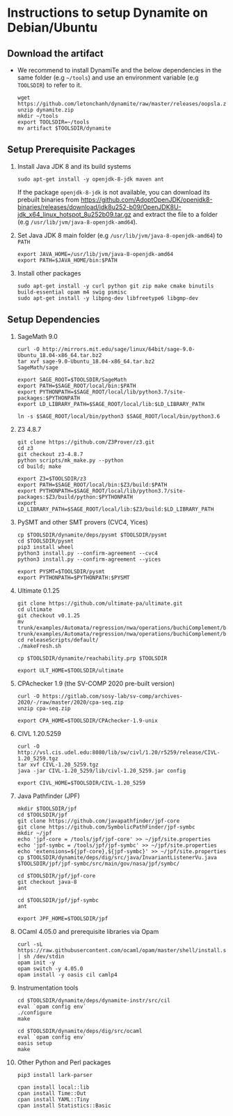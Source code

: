 # Instructions to setup Dynamite on Debian/Ubuntu

## Download the artifact

- We recommend to install DynamiTe and the below dependencies in the same folder (e.g `~/tools`) and use an environment variable (e.g `TOOLSDIR`) to refer to it.

   ```
   wget https://github.com/letonchanh/dynamite/raw/master/releases/oopsla.zip
   unzip dynamite.zip
   mkdir ~/tools
   export TOOLSDIR=~/tools
   mv artifact $TOOLSDIR/dynamite
   ```

## Setup Prerequisite Packages

1. Install Java JDK 8 and its build systems
    ```
    sudo apt-get install -y openjdk-8-jdk maven ant
    ```
    If the package `openjdk-8-jdk` is not available, you can download its prebuilt binaries from https://github.com/AdoptOpenJDK/openjdk8-binaries/releases/download/jdk8u252-b09/OpenJDK8U-jdk_x64_linux_hotspot_8u252b09.tar.gz and extract the file to a folder (e.g `/usr/lib/jvm/java-8-openjdk-amd64`).

2. Set Java JDK 8 main folder (e.g `/usr/lib/jvm/java-8-openjdk-amd64`) to `PATH`
    ```
    export JAVA_HOME=/usr/lib/jvm/java-8-openjdk-amd64
    export PATH=$JAVA_HOME/bin:$PATH
    ```
    
3. Install other packages
    ```
    sudo apt-get install -y curl python git zip make cmake binutils build-essential opam m4 swig psmisc
    sudo apt-get install -y libpng-dev libfreetype6 libgmp-dev
    ```

## Setup Dependencies

1. SageMath 9.0
    ```
    curl -O http://mirrors.mit.edu/sage/linux/64bit/sage-9.0-Ubuntu_18.04-x86_64.tar.bz2
    tar xvf sage-9.0-Ubuntu_18.04-x86_64.tar.bz2
    SageMath/sage
    
    export SAGE_ROOT=$TOOLSDIR/SageMath
    export PATH=$SAGE_ROOT/local/bin:$PATH
    export PYTHONPATH=$SAGE_ROOT/local/lib/python3.7/site-packages:$PYTHONPATH
    export LD_LIBRARY_PATH=$SAGE_ROOT/local/lib:$LD_LIBRARY_PATH
    
    ln -s $SAGE_ROOT/local/bin/python3 $SAGE_ROOT/local/bin/python3.6
    ```
 
2. Z3 4.8.7
    ```
    git clone https://github.com/Z3Prover/z3.git
    cd z3
    git checkout z3-4.8.7
    python scripts/mk_make.py --python
    cd build; make
    
    export Z3=$TOOLSDIR/z3
    export PATH=$SAGE_ROOT/local/bin:$Z3/build:$PATH
    export PYTHONPATH=$SAGE_ROOT/local/lib/python3.7/site-packages:$Z3/build/python:$PYTHONPATH
    export LD_LIBRARY_PATH=$SAGE_ROOT/local/lib:$Z3/build:$LD_LIBRARY_PATH
    ```
    
3. PySMT and other SMT provers (CVC4, Yices)
    ```
    cp $TOOLSDIR/dynamite/deps/pysmt $TOOLSDIR/pysmt
    cd $TOOLSDIR/pysmt
    pip3 install wheel
    python3 install.py --confirm-agreement --cvc4
    python3 install.py --confirm-agreement --yices

    export PYSMT=$TOOLSDIR/pysmt
    export PYTHONPATH=$PYTHONPATH:$PYSMT
    ```
    
4. Ultimate 0.1.25
    ```
    git clone https://github.com/ultimate-pa/ultimate.git
    cd ultimate
    git checkout v0.1.25
    mv trunk/examples/Automata/regression/nwa/operations/buchiComplement/ba/LowNondeterminismBüchiInterpolantAutomaton.ats trunk/examples/Automata/regression/nwa/operations/buchiComplement/ba/LowNondeterminismBuchiInterpolantAutomaton.ats
    cd releaseScripts/default/
    ./makeFresh.sh
    
    cp $TOOLSDIR/dynamite/reachability.prp $TOOLSDIR
    
    export ULT_HOME=$TOOLSDIR/ultimate
    ```
    
5. CPAchecker 1.9 (the SV-COMP 2020 pre-built version)
    ```
    curl -O https://gitlab.com/sosy-lab/sv-comp/archives-2020/-/raw/master/2020/cpa-seq.zip
    unzip cpa-seq.zip

    export CPA_HOME=$TOOLSDIR/CPAchecker-1.9-unix
    ```
  
6. CIVL 1.20.5259
    ```
    curl -O http://vsl.cis.udel.edu:8080/lib/sw/civl/1.20/r5259/release/CIVL-1.20_5259.tgz
    tar xvf CIVL-1.20_5259.tgz
    java -jar CIVL-1.20_5259/lib/civl-1.20_5259.jar config
    
    export CIVL_HOME=$TOOLSDIR/CIVL-1.20_5259
    ```
    
 7. Java Pathfinder (JPF)
    ```
    mkdir $TOOLSDIR/jpf
    cd $TOOLSDIR/jpf
    git clone https://github.com/javapathfinder/jpf-core
    git clone https://github.com/SymbolicPathFinder/jpf-symbc
    mkdir ~/jpf
    echo 'jpf-core = /tools/jpf/jpf-core' >> ~/jpf/site.properties
    echo 'jpf-symbc = /tools/jpf/jpf-symbc' >> ~/jpf/site.properties
    echo 'extensions=${jpf-core},${jpf-symbc}' >> ~/jpf/site.properties
    cp $TOOLSDIR/dynamite/deps/dig/src/java/InvariantListenerVu.java $TOOLSDIR/jpf/jpf-symbc/src/main/gov/nasa/jpf/symbc/
    
    cd $TOOLSDIR/jpf/jpf-core
    git checkout java-8
    ant
    
    cd $TOOLSDIR/jpf/jpf-symbc
    ant
    
    export JPF_HOME=$TOOLSDIR/jpf
    ```
    
8. OCaml 4.05.0 and prerequisite libraries via Opam
    ```
    curl -sL https://raw.githubusercontent.com/ocaml/opam/master/shell/install.sh | sh /dev/stdin
    opam init -y
    opam switch -y 4.05.0
    opam install -y oasis cil camlp4
    ```
    
9. Instrumentation tools
    ```
    cd $TOOLSDIR/dynamite/deps/dynamite-instr/src/cil
    eval `opam config env`
    ./configure
    make
    ```

    ```
    cd $TOOLSDIR/dynamite/deps/dig/src/ocaml
    eval `opam config env`
    oasis setup
    make
    ```
    
10. Other Python and Perl packages
    ```
    pip3 install lark-parser
    
    cpan install local::lib
    cpan install Time::Out
    cpan install YAML::Tiny
    cpan install Statistics::Basic
    ```
